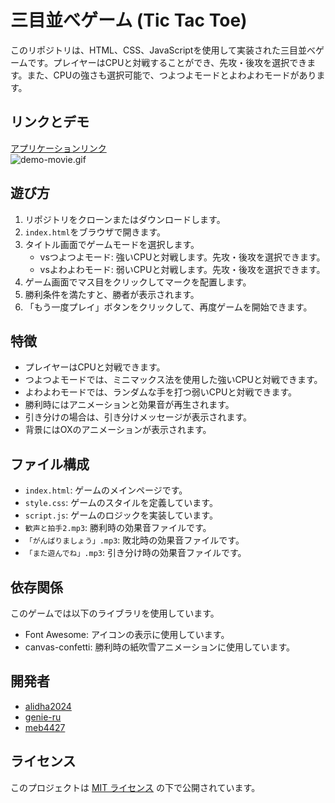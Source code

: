 # 三目並べゲーム (Tic Tac Toe)

このリポジトリは、HTML、CSS、JavaScriptを使用して実装された三目並べゲームです。プレイヤーはCPUと対戦することができ、先攻・後攻を選択できます。また、CPUの強さも選択可能で、つよつよモードとよわよわモードがあります。

## リンクとデモ
[アプリケーションリンク](https://team-e-202404.vercel.app/ "Tic Tac Toe")  
![demo-movie.gif]( https://raw.github.com/wiki/beginner-teamdev-e-since-20240406/work-space/images/demo-movie.gif)

## 遊び方

1. リポジトリをクローンまたはダウンロードします。
2. `index.html`をブラウザで開きます。
3. タイトル画面でゲームモードを選択します。
   - vsつよつよモード: 強いCPUと対戦します。先攻・後攻を選択できます。
   - vsよわよわモード: 弱いCPUと対戦します。先攻・後攻を選択できます。
4. ゲーム画面でマス目をクリックしてマークを配置します。
5. 勝利条件を満たすと、勝者が表示されます。
6. 「もう一度プレイ」ボタンをクリックして、再度ゲームを開始できます。

## 特徴

- プレイヤーはCPUと対戦できます。
- つよつよモードでは、ミニマックス法を使用した強いCPUと対戦できます。
- よわよわモードでは、ランダムな手を打つ弱いCPUと対戦できます。
- 勝利時にはアニメーションと効果音が再生されます。
- 引き分けの場合は、引き分けメッセージが表示されます。
- 背景にはOXのアニメーションが表示されます。

## ファイル構成

- `index.html`: ゲームのメインページです。
- `style.css`: ゲームのスタイルを定義しています。
- `script.js`: ゲームのロジックを実装しています。
- `歓声と拍手2.mp3`: 勝利時の効果音ファイルです。
- `「がんばりましょう」.mp3`: 敗北時の効果音ファイルです。
- `「また遊んでね」.mp3`: 引き分け時の効果音ファイルです。

## 依存関係

このゲームでは以下のライブラリを使用しています。

- Font Awesome: アイコンの表示に使用しています。
- canvas-confetti: 勝利時の紙吹雪アニメーションに使用しています。

## 開発者

- [alidha2024](https://github.com/alidha2024 "alidha2024")
- [genie-ru](https://github.com/genie-ru "Genie")
- [meb4427](https://github.com/meb4427 "meb4427")

## ライセンス

このプロジェクトは [MIT ライセンス](https://licenses.opensource.jp/MIT/MIT.html "The MIT License") の下で公開されています。